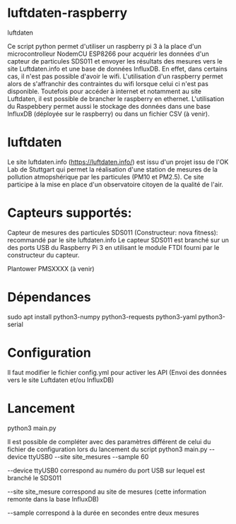 # luftdaten-raspberry
luftdaten 

Ce script python permet d'utiliser un raspberry pi 3 à la place d'un microcontrolleur NodemCU ESP8266 pour acquérir les données d'un capteur de particules SDS011 et envoyer les résultats des mesures vers le site Luftdaten.info et une base de données InfluxDB.
En effet, dans certains cas, il n'est pas possible d'avoir le wifi. L'utilisation d'un raspberry permet alors de s'affranchir des contraintes du wifi lorsque celui ci n'est pas disponible. Toutefois pour accéder à internet et notamment au site Luftdaten, il est possible de brancher le raspberry en ethernet.
L'utilisation du Raspebbery permet aussi le stockage des données dans une base InfluxDB (déployée sur le raspberry) ou dans un fichier CSV (à venir). 

# luftdaten
Le site luftdaten.info (https://luftdaten.info/) est issu d'un projet issu de l'OK Lab de Stuttgart qui permet la réalisation d'une station de mesures de la pollution atmopshérique par les particules (PM10 et PM2.5). Ce site participe à la mise en place d'un observatoire citoyen de la qualité de l'air.

# Capteurs supportés:
  Capteur de mesures des particules SDS011 (Constructeur: nova fitness): recommandé par le site luftdaten.info
  Le capteur SDS011 est branché sur un des ports USB du Raspberry Pi 3 en utilisant le module FTDI fourni par le constructeur du capteur.
  
  Plantower PMSXXXX (à venir)
  
# Dépendances
  sudo apt install python3-numpy python3-requests python3-yaml python3-serial
  
# Configuration
Il faut modifier le fichier config.yml pour activer les API (Envoi des données vers le site Luftdaten et/ou InfluxDB)

# Lancement
python3 main.py 

Il est possible de compléter avec des paramètres différent de celui du fichier de configuration lors du lancement du script
python3 main.py --device ttyUSB0 --site site_mesures --sample 60

--device ttyUSB0 correspond au numéro du port USB sur lequel est branché le SDS011

--site site_mesure correspond au site de mesures (cette information remonte dans la base InfluxDB)

--sample correspond à la durée en secondes entre deux mesures


